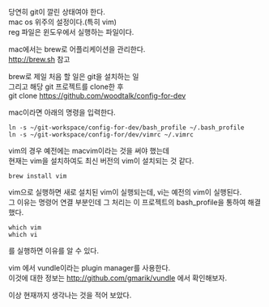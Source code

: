 당연히 git이 깔린 상태여야 한다.  
mac os 위주의 설정이다.(특히 vim)  
reg 파일은 윈도우에서 실행하는 파일이다.

mac에서는 brew로 어플리케이션을 관리한다.  
http://brew.sh 참고  

brew로 제일 처음 할 일은 git을 설치하는 일  
그리고 해당 git 프로젝트를 clone한 후  
git clone https://github.com/woodtalk/config-for-dev  

mac이라면 아래의 명령을 입력한다.  
~~~~
ln -s ~/git-workspace/config-for-dev/bash_profile ~/.bash_profile
ln -s ~/git-workspace/config-for/dev/vimrc ~/.vimrc
~~~~

vim의 경우 예전에는 macvim이라는 것을 써야 했는데  
현재는 vim을 설치하여도 최신 버전의 vim이 설치되는 것 같다.  
~~~~
brew install vim
~~~~

vim으로 실행하면 새로 설치된 vim이 실행되는데, vi는 예전의 vim이 실행된다.  
그 이유는 명령어 연결 부분인데 그 처리는 이 프로젝트의 bash_profile을 통하여 해결했다.  
~~~~
which vim
which vi
~~~~
를 실행하면 이유를 알 수 있다.

vim 에서 vundle이라는 plugin manager를 사용한다.  
이것에 대한 정보는 http://github.com/gmarik/vundle 에서 확인해보자.  

이상 현재까지 생각나는 것을 적어 보았다.

